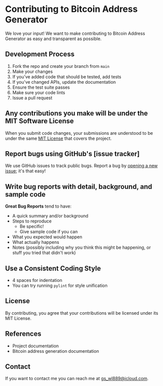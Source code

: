 # Contributing to Bitcoin Address Generator

We love your input! We want to make contributing to Bitcoin Address Generator as easy and transparent as possible.

## Development Process

1. Fork the repo and create your branch from `main`
2. Make your changes
3. If you've added code that should be tested, add tests
4. If you've changed APIs, update the documentation
5. Ensure the test suite passes
6. Make sure your code lints
7. Issue a pull request

## Any contributions you make will be under the MIT Software License
When you submit code changes, your submissions are understood to be under the same [MIT License](LICENSE) that covers the project.

## Report bugs using GitHub's [issue tracker]
We use GitHub issues to track public bugs. Report a bug by [opening a new issue](); it's that easy!

## Write bug reports with detail, background, and sample code

**Great Bug Reports** tend to have:

- A quick summary and/or background
- Steps to reproduce
  - Be specific!
  - Give sample code if you can
- What you expected would happen
- What actually happens
- Notes (possibly including why you think this might be happening, or stuff you tried that didn't work)

## Use a Consistent Coding Style
* 4 spaces for indentation
* You can try running `pylint` for style unification

## License
By contributing, you agree that your contributions will be licensed under its MIT License.

## References
* Project documentation
* Bitcoin address generation documentation

## Contact
If you want to contact me you can reach me at gs_wl889@icloud.com.